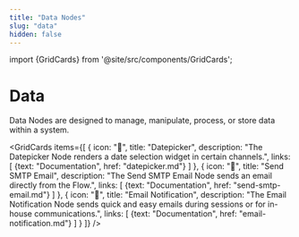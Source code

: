 ```yaml
---
title: "Data Nodes"
slug: "data"
hidden: false
---
```


import {GridCards} from '@site/src/components/GridCards';

# Data

Data Nodes are designed to manage, manipulate, process, or store data within a system.

<GridCards items={[
  {
    icon: "📅",
    title: "Datepicker",
    description: "The Datepicker Node renders a date selection widget in certain channels.",
    links: [
      {text: "Documentation", href: "datepicker.md"}
    ]
  },
  {
    icon: "📧",
    title: "Send SMTP Email",
    description: "The Send SMTP Email Node sends an email directly from the Flow.",
    links: [
      {text: "Documentation", href: "send-smtp-email.md"}
    ]
  },
  {
    icon: "📨",
    title: "Email Notification",
    description: "The Email Notification Node sends quick and easy emails during sessions or for in-house communications.",
    links: [
      {text: "Documentation", href: "email-notification.md"}
    ]
  }
]} />
